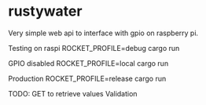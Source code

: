 # rustywater

Very simple web api to interface with gpio on raspberry pi.

Testing on raspi
ROCKET_PROFILE=debug cargo run

GPIO disabled
ROCKET_PROFILE=local cargo run

Production
ROCKET_PROFILE=release cargo run

TODO:
GET to retrieve values
Validation
